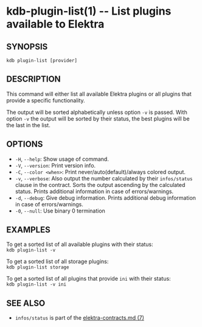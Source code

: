 # kdb-plugin-list(1) -- List plugins available to Elektra

## SYNOPSIS

`kdb plugin-list [provider]`

## DESCRIPTION

This command will either list all available Elektra plugins
or all plugins that provide a specific functionality.

The output will be sorted alphabetically unless option `-v` is passed.
With option `-v` the output will be sorted by their status, the best plugins will be the last in the list.

## OPTIONS

- `-H`, `--help`:
  Show usage of command.
- `-V`, `--version`:
  Print version info.
- `-C`, `--color <when>`:
  Print never/auto(default)/always colored output.
- `-v`, `--verbose`:
  Also output the number calculated by their `infos/status` clause in the contract.
  Sorts the output ascending by the calculated status. Prints additional information in case of errors/warnings.
- `-d`, `--debug`:
  Give debug information. Prints additional debug information in case of errors/warnings.
- `-0`, `--null`:
  Use binary 0 termination

## EXAMPLES

To get a sorted list of all available plugins with their status:<br>
`kdb plugin-list -v`

To get a sorted list of all storage plugins:<br>
`kdb plugin-list storage`

To get a sorted list of all plugins that provide `ini` with their status:<br>
`kdb plugin-list -v ini`

## SEE ALSO

- `infos/status` is part of the [elektra-contracts.md (7)](elektra-contracts.md)
